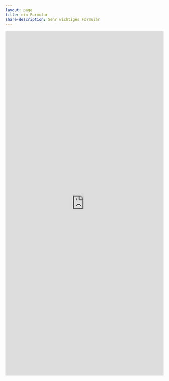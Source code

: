 ```yaml
---
layout: page
title: ein Formular
share-description: Sehr wichtiges Formular
---
```


<div >
<iframe src="https://cloud.discord.rover.de/apps/forms/LJ5e8ybRCaMP6goF" style="width: 100%; height: 1100px" frameborder="0"></iframe>
</div>
